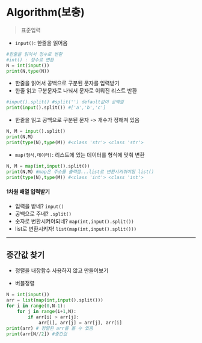 # Algorithm(보충)

> 표준입력

- `input()`: 한줄을 읽어옴

```python
#한줄을 읽어서 정수로 변환
#int() : 정수로 변환
N = int(input())
print(N,type(N))
```

- 한줄을 읽어서 공백으로 구분된 문자를 입력받기
- 한줄 읽고 구분문자로 나눠서 문자로 이뤄진 리스트 반환

```python
#input().split() #split('') default값이 공백임
print(input().split()) #['a','b','c']
```

- 한줄을 읽고 공백으로 구분된 문자 -> 개수가 정해져 있음

```python
N, M = input().split()
print(N,M)
print(type(N),type(M)) #<class 'str'> <class 'str'>
```

- `map(형식,데이터)`: 리스트에 있는 데이터를 형식에 맞춰 변환

```python
N, M = map(int,input().split())
print(N,M) #map은 주소를 출력함...list로 변환시켜줘야됨 list()
print(type(N),type(M)) #<class 'int'> <class 'int'>
```



#### 1차원 배열 입력받기

- 입력을 받네? `input()`
- 공백으로 주네? `.split()`
- 숫자로 변환시켜야되네? `map(int,input().split())`
- list로 변환시키자! `list(map(int,input().split()))`



_____

## 중간값 찾기

- 정렬을 내장함수 사용하지 않고 만들어보기

- 버블정렬

```python
N = int(input())
arr = list(map(int,input().split()))
for i in range(0,N-1):
    for j in range(i+1,N):
        if arr[i] > arr[j]:
            arr[i], arr[j] = arr[j], arr[i]
print(arr) # 정렬된 arr를 볼 수 있음
print(arr[N//2]) #중간값
```

